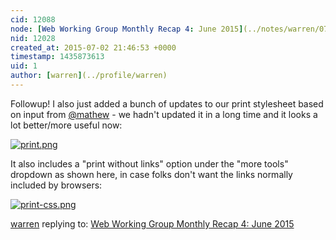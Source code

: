 ```yaml
---
cid: 12088
node: [Web Working Group Monthly Recap 4: June 2015](../notes/warren/07-02-2015/web-working-group-monthly-recap-4-june-2015)
nid: 12028
created_at: 2015-07-02 21:46:53 +0000
timestamp: 1435873613
uid: 1
author: [warren](../profile/warren)
---
```


Followup! I also just added a bunch of updates to our print stylesheet based on input from [@mathew](/profile/mathew) - we hadn't updated it in a long time and it looks a lot better/more useful now: 

[![print.png](https://i.publiclab.org/system/images/photos/000/010/522/large/print.png)](https://i.publiclab.org/system/images/photos/000/010/522/original/print.png)

It also includes a "print without links" option under the "more tools" dropdown as shown here, in case folks don't want the links normally included by browsers: 

[![print-css.png](https://i.publiclab.org/system/images/photos/000/010/521/large/print-css.png)](https://i.publiclab.org/system/images/photos/000/010/521/original/print-css.png)

[warren](../profile/warren) replying to: [Web Working Group Monthly Recap 4: June 2015](../notes/warren/07-02-2015/web-working-group-monthly-recap-4-june-2015)

